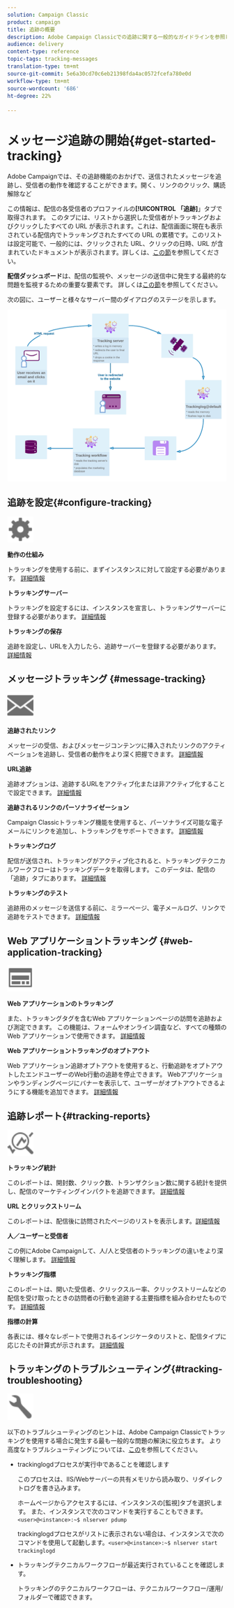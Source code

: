 ```yaml
---
solution: Campaign Classic
product: campaign
title: 追跡の概要
description: Adobe Campaign Classicでの追跡に関する一般的なガイドラインを参照してください。
audience: delivery
content-type: reference
topic-tags: tracking-messages
translation-type: tm+mt
source-git-commit: 5e6a30cd70c6eb21398fda4ac0572fcefa780e0d
workflow-type: tm+mt
source-wordcount: '686'
ht-degree: 22%

---
```



# メッセージ追跡の開始{#get-started-tracking}

Adobe Campaignでは、その追跡機能のおかげで、送信されたメッセージを追跡し、受信者の動作を確認することができます。開く、リンクのクリック、購読解除など

この情報は、配信の各受信者のプロファイルの&#x200B;**[!UICONTROL 「追跡]**」タブで取得されます。 このタブには、リストから選択した受信者がトラッキングおよびクリックしたすべての URL が表示されます。これは、配信画面に現在も表示されている配信内でトラッキングされたすべての URL の累積です。このリストは設定可能で、一般的には、クリックされた URL、クリックの日時、URL が含まれていたドキュメントが表示されます。詳しくは、[この節](../../platform/using/editing-a-profile.md#tracking-tab)を参照してください。

**配信ダッシュボード**&#x200B;は、配信の監視や、メッセージの送信中に発生する最終的な問題を監視するための重要な要素です。 詳しくは[この節](../../delivery/using/delivery-dashboard.md)を参照してください。

次の図に、ユーザーと様々なサーバー間のダイアログのステージを示します。

![](assets/tracking-diagram.png)

## 追跡を設定{#configure-tracking}

<img src="assets/do-not-localize/icon-configure.svg" width="60px">

**動作の仕組み**

トラッキングを使用する前に、まずインスタンスに対して設定する必要があります。 [詳細情報](../../installation/using/deploying-an-instance.md#operating-principle)

**トラッキングサーバー**

トラッキングを設定するには、インスタンスを宣言し、トラッキングサーバーに登録する必要があります。 [詳細情報](../../installation/using/deploying-an-instance.md#tracking-server)

**トラッキングの保存**

追跡を設定し、URLを入力したら、追跡サーバーを登録する必要があります。 [詳細情報](../../installation/using/deploying-an-instance.md#tracking-configuration#saving-tracking)

## メッセージトラッキング {#message-tracking}

<img src="assets/do-not-localize/icon-message-tracking.svg" width="60px">

**追跡されたリンク**

メッセージの受信、およびメッセージコンテンツに挿入されたリンクのアクティベーションを追跡し、受信者の動作をより深く把握できます。 [詳細情報](../../delivery/using/how-to-configure-tracked-links.md)

**URL追跡**

追跡オプションは、追跡するURLをアクティブ化または非アクティブ化することで設定できます。 [詳細情報](../../delivery/using/personalizing-url-tracking.md)

**追跡されるリンクのパーソナライゼーション**

Campaign Classicトラッキング機能を使用すると、パーソナライズ可能な電子メールにリンクを追加し、トラッキングをサポートできます。 [詳細情報](../../delivery/using/tracking-personalized-links.md)

**トラッキングログ**

配信が送信され、トラッキングがアクティブ化されると、トラッキングテクニカルワークフローはトラッキングデータを取得します。 このデータは、配信の「追跡」タブにあります。 [詳細情報](../../delivery/using/accessing-the-tracking-logs.md)

**トラッキングのテスト**

追跡用のメッセージを送信する前に、ミラーページ、電子メールログ、リンクで追跡をテストできます。 [詳細情報](../../delivery/using/testing-tracking.md)

## Web アプリケーショントラッキング {#web-application-tracking}

<img src="assets/do-not-localize/icon-web-app.svg" width="60px">

**Web アプリケーションのトラッキング**

また、トラッキングタグを含むWeb アプリケーションページの訪問を追跡および測定できます。 この機能は、フォームやオンライン調査など、すべての種類のWeb アプリケーションで使用できます。 [詳細情報](../../web/using/tracking-a-web-application.md)

**Web アプリケーショントラッキングのオプトアウト**

Web アプリケーション追跡オプトアウトを使用すると、行動追跡をオプトアウトしたエンドユーザーのWeb行動の追跡を停止できます。 Webアプリケーションやランディングページにバナーを表示して、ユーザーがオプトアウトできるようにする機能を追加できます。 [詳細情報](../../web/using/web-application-tracking-opt-out.md)

## 追跡レポート{#tracking-reports}

<img src="assets/do-not-localize/icon_monitor.svg" width="60px">

**トラッキング統計**

このレポートは、開封数、クリック数、トランザクション数に関する統計を提供し、配信のマーケティングインパクトを追跡できます。 [詳細情報](../../reporting/using/delivery-reports.md#tracking-statistics)

**URL とクリックストリーム**

このレポートは、配信後に訪問されたページのリストを表示します。[詳細情報](../../reporting/using/delivery-reports.md#urls-and-click-streams)

**人／ユーザーと受信者**

この例にAdobe Campaignして、人/人と受信者のトラッキングの違いをより深く理解します。 [詳細情報](../../reporting/using/person-people-recipients.md)

**トラッキング指標**

このレポートは、開いた受信者、クリックスルー率、クリックストリームなどの配信を受け取ったときの訪問者の行動を追跡する主要指標を組み合わせたものです。 [詳細情報](../../reporting/using/delivery-reports.md#tracking-indicators)

**指標の計算**

各表には、様々なレポートで使用されるインジケータのリストと、配信タイプに応じたその計算式が示されます。 [詳細情報](../../reporting/using/indicator-calculation.md)

## トラッキングのトラブルシューティング{#tracking-troubleshooting}

<img src="assets/do-not-localize/icon-troubleshooting.svg" width="60px">

以下のトラブルシューティングのヒントは、Adobe Campaign Classicでトラッキングを使用する場合に発生する最も一般的な問題の解決に役立ちます。 より高度なトラブルシューティングについては、[この](../../delivery/using/tracking-troubleshooting.md)を参照してください。

* trackinglogdプロセスが実行中であることを確認します

   このプロセスは、IIS/Webサーバーの共有メモリから読み取り、リダイレクトログを書き込みます。

   ホームページからアクセスするには、インスタンスの[監視]タブを選択します。 また、インスタンスで次のコマンドを実行することもできます。`<user>@<instance>:~$ nlserver pdump`

   trackinglogdプロセスがリストに表示されない場合は、インスタンスで次のコマンドを使用して起動します。`<user>@<instance>:~$ nlserver start trackinglogd`

* トラッキングテクニカルワークフローが最近実行されていることを確認します。

   トラッキングのテクニカルワークフローは、テクニカルワークフロー/運用/フォルダーで確認できます。
